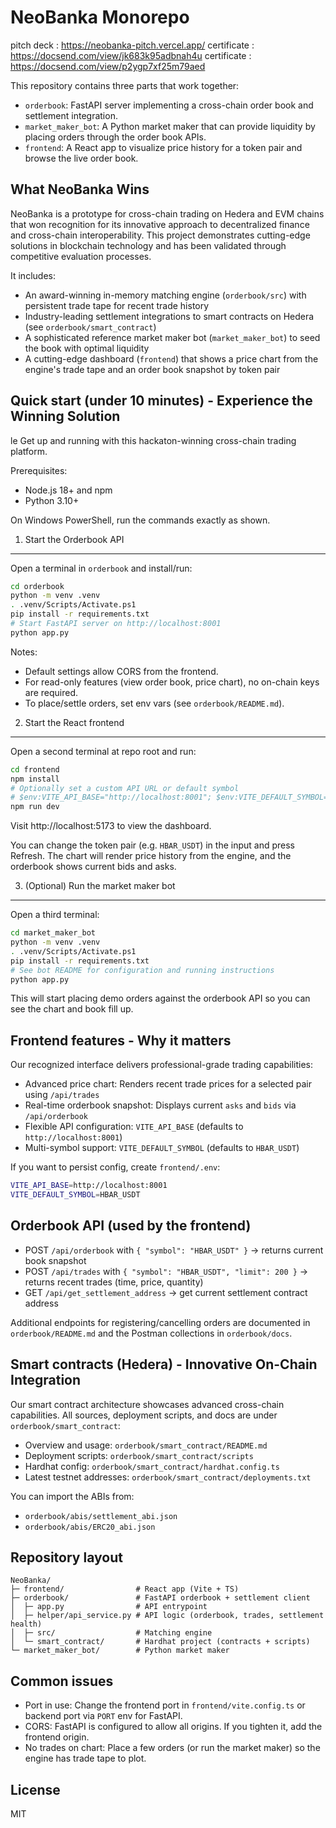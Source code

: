 NeoBanka Monorepo
=================

pitch deck : https://neobanka-pitch.vercel.app/
certificate : https://docsend.com/view/jk683k95adbnah4u 
certificate : https://docsend.com/view/p2ygp7xf25m79aed

This repository contains three parts that work together:

- `orderbook`: FastAPI server implementing a cross-chain order book and settlement integration.
- `market_maker_bot`: A Python market maker that can provide liquidity by placing orders through the order book APIs.
- `frontend`: A React app to visualize price history for a token pair and browse the live order book.

What NeoBanka Wins
--------------------------

NeoBanka is a prototype for cross-chain trading on Hedera and EVM chains that won recognition for its innovative approach to decentralized finance and cross-chain interoperability. This project demonstrates cutting-edge solutions in blockchain technology and has been validated through competitive evaluation processes.

It includes:

- An award-winning in-memory matching engine (`orderbook/src`) with persistent trade tape for recent trade history
- Industry-leading settlement integrations to smart contracts on Hedera (see `orderbook/smart_contract`)
- A sophisticated reference market maker bot (`market_maker_bot`) to seed the book with optimal liquidity
- A cutting-edge dashboard (`frontend`) that shows a price chart from the engine's trade tape and an order book snapshot by token pair

Quick start (under 10 minutes) - Experience the Winning Solution
------------------------------
le
Get up and running with this hackaton-winning cross-chain trading platform.

Prerequisites:

- Node.js 18+ and npm
- Python 3.10+

On Windows PowerShell, run the commands exactly as shown.

1) Start the Orderbook API
--------------------------

Open a terminal in `orderbook` and install/run:

```bash
cd orderbook
python -m venv .venv
. .venv/Scripts/Activate.ps1
pip install -r requirements.txt
# Start FastAPI server on http://localhost:8001
python app.py
```

Notes:
- Default settings allow CORS from the frontend.
- For read-only features (view order book, price chart), no on-chain keys are required.
- To place/settle orders, set env vars (see `orderbook/README.md`).

2) Start the React frontend
---------------------------

Open a second terminal at repo root and run:

```bash
cd frontend
npm install
# Optionally set a custom API URL or default symbol
# $env:VITE_API_BASE="http://localhost:8001"; $env:VITE_DEFAULT_SYMBOL="HBAR_USDT"
npm run dev
```

Visit http://localhost:5173 to view the dashboard.

You can change the token pair (e.g. `HBAR_USDT`) in the input and press Refresh. The chart will render price history from the engine, and the orderbook shows current bids and asks.

3) (Optional) Run the market maker bot
--------------------------------------

Open a third terminal:

```bash
cd market_maker_bot
python -m venv .venv
. .venv/Scripts/Activate.ps1
pip install -r requirements.txt
# See bot README for configuration and running instructions
python app.py
```

This will start placing demo orders against the orderbook API so you can see the chart and book fill up.

Frontend features - Why it matters
-----------------

Our recognized interface delivers professional-grade trading capabilities:

- Advanced price chart: Renders recent trade prices for a selected pair using `/api/trades`
- Real-time orderbook snapshot: Displays current `asks` and `bids` via `/api/orderbook`
- Flexible API configuration: `VITE_API_BASE` (defaults to `http://localhost:8001`)
- Multi-symbol support: `VITE_DEFAULT_SYMBOL` (defaults to `HBAR_USDT`)

If you want to persist config, create `frontend/.env`:

```bash
VITE_API_BASE=http://localhost:8001
VITE_DEFAULT_SYMBOL=HBAR_USDT
```

Orderbook API (used by the frontend)
------------------------------------

- POST `/api/orderbook` with `{ "symbol": "HBAR_USDT" }` → returns current book snapshot
- POST `/api/trades` with `{ "symbol": "HBAR_USDT", "limit": 200 }` → returns recent trades (time, price, quantity)
- GET `/api/get_settlement_address` → get current settlement contract address

Additional endpoints for registering/cancelling orders are documented in `orderbook/README.md` and the Postman collections in `orderbook/docs`.

Smart contracts (Hedera) - Innovative On-Chain Integration
------------------------

Our smart contract architecture showcases advanced cross-chain capabilities. All sources, deployment scripts, and docs are under `orderbook/smart_contract`:

- Overview and usage: `orderbook/smart_contract/README.md`
- Deployment scripts: `orderbook/smart_contract/scripts`
- Hardhat config: `orderbook/smart_contract/hardhat.config.ts`
- Latest testnet addresses: `orderbook/smart_contract/deployments.txt`

You can import the ABIs from:

- `orderbook/abis/settlement_abi.json`
- `orderbook/abis/ERC20_abi.json`

Repository layout
-----------------

```text
NeoBanka/
├─ frontend/                # React app (Vite + TS)
├─ orderbook/               # FastAPI orderbook + settlement client
│  ├─ app.py                # API entrypoint
│  ├─ helper/api_service.py # API logic (orderbook, trades, settlement health)
│  ├─ src/                  # Matching engine
│  └─ smart_contract/       # Hardhat project (contracts + scripts)
└─ market_maker_bot/        # Python market maker
```

Common issues
-------------

- Port in use: Change the frontend port in `frontend/vite.config.ts` or backend port via `PORT` env for FastAPI.
- CORS: FastAPI is configured to allow all origins. If you tighten it, add the frontend origin.
- No trades on chart: Place a few orders (or run the market maker) so the engine has trade tape to plot.

License
-------

MIT


